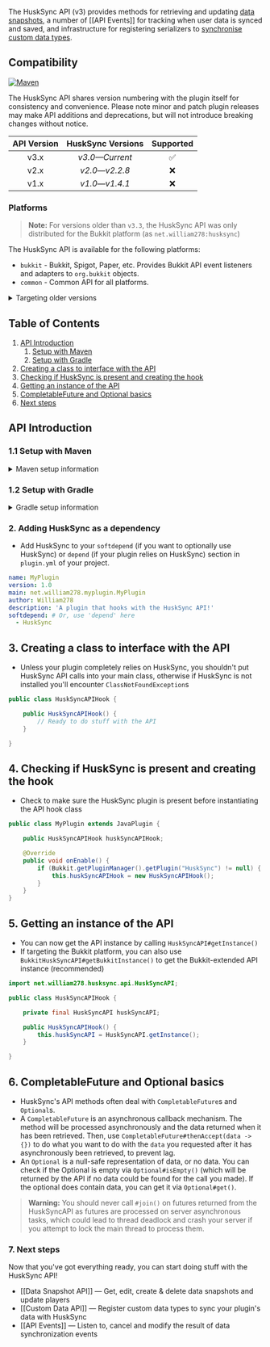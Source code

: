 The HuskSync API (v3) provides methods for retrieving and updating [data snapshots](Data-Snapshot-API), a number of [[API Events]] for tracking when user data is synced and saved, and infrastructure for registering serializers to [synchronise custom data types](Custom-Data-API).

## Compatibility
[![Maven](https://repo.william278.net/api/badge/latest/releases/net/william278/husksync/husksync-common?color=00fb9a&name=Maven&prefix=v)](https://repo.william278.net/#/releases/net/william278/husksync/)

The HuskSync API shares version numbering with the plugin itself for consistency and convenience. Please note minor and patch plugin releases may make API additions and deprecations, but will not introduce breaking changes without notice.

| API Version |  HuskSync Versions   | Supported |
|:-----------:|:--------------------:|:---------:|
|    v3.x     | _v3.0&mdash;Current_ |     ✅     |
|    v2.x     | _v2.0&mdash;v2.2.8_  |     ❌     |
|    v1.x     | _v1.0&mdash;v1.4.1_  |    ❌️     |

### Platforms
> **Note:** For versions older than `v3.3`, the HuskSync API was only distributed for the Bukkit platform (as `net.william278:husksync`) 

The HuskSync API is available for the following platforms:

* `bukkit` - Bukkit, Spigot, Paper, etc. Provides Bukkit API event listeners and adapters to `org.bukkit` objects.
* `common` - Common API for all platforms.


<details>
<summary>Targeting older versions</summary>

* The HuskSync API was only distributed for the Bukkit module prior to `v3.3`; the artifact ID was `net.william278:husksync` instead of `net.william278.husksync:husksync-PLATFORM`. 
* HuskSync versions prior to `v2.2.5` are distributed on [JitPack](https://jitpack.io/#/net/william278/HuskSync), and you will need to use the `https://jitpack.io` repository instead.
</details>

## Table of Contents
1. [API Introduction](#api-introduction)
    1. [Setup with Maven](#11-setup-with-maven)
    2. [Setup with Gradle](#12-setup-with-gradle)
2. [Creating a class to interface with the API](#3-creating-a-class-to-interface-with-the-api)
3. [Checking if HuskSync is present and creating the hook](#4-checking-if-husksync-is-present-and-creating-the-hook)
4. [Getting an instance of the API](#5-getting-an-instance-of-the-api)
5. [CompletableFuture and Optional basics](#6-completablefuture-and-optional-basics)
6. [Next steps](#7-next-steps)

## API Introduction
### 1.1 Setup with Maven
<details>
<summary>Maven setup information</summary>

Add the repository to your `pom.xml` as per below. You can alternatively specify `/snapshots` for the repository containing the latest development builds (not recommended).
```xml
<repositories>
    <repository>
        <id>william278.net</id>
        <url>https://repo.william278.net/releases</url>
    </repository>
</repositories>
```
Add the dependency to your `pom.xml` as per below. Replace `VERSION` with the latest version of HuskSync (without the v): ![Latest version](https://img.shields.io/github/v/tag/WiIIiam278/HuskSync?color=%23282828&label=%20&style=flat-square)
```xml
<dependency>
    <groupId>net.william278.husksync</groupId>
    <artifactId>husksync-PLATFORM</artifactId>
    <version>VERSION</version>
    <scope>provided</scope>
</dependency>
```
</details>

### 1.2 Setup with Gradle
<details>
<summary>Gradle setup information</summary>

Add the dependency as per below to your `build.gradle`. You can alternatively specify `/snapshots` for the repository containing the latest development builds (not recommended).
```groovy
allprojects {
	repositories {
		maven { url 'https://repo.william278.net/releases' }
	}
}
```
Add the dependency as per below. Replace `VERSION` with the latest version of HuskSync (without the v): ![Latest version](https://img.shields.io/github/v/tag/WiIIiam278/HuskSync?color=%23282828&label=%20&style=flat-square)

```groovy
dependencies {
    compileOnly 'net.william278.husksync:husksync-PLATFORM:VERSION'
}
```
</details>

### 2. Adding HuskSync as a dependency
- Add HuskSync to your `softdepend` (if you want to optionally use HuskSync) or `depend` (if your plugin relies on HuskSync) section in `plugin.yml` of your project.

```yaml
name: MyPlugin
version: 1.0
main: net.william278.myplugin.MyPlugin
author: William278
description: 'A plugin that hooks with the HuskSync API!'
softdepend: # Or, use 'depend' here
  - HuskSync
```

## 3. Creating a class to interface with the API
- Unless your plugin completely relies on HuskSync, you shouldn't put HuskSync API calls into your main class, otherwise if HuskSync is not installed you'll encounter `ClassNotFoundException`s

```java
public class HuskSyncAPIHook {

    public HuskSyncAPIHook() {
        // Ready to do stuff with the API
    }

}
```
## 4. Checking if HuskSync is present and creating the hook
- Check to make sure the HuskSync plugin is present before instantiating the API hook class

```java
public class MyPlugin extends JavaPlugin {

    public HuskSyncAPIHook huskSyncAPIHook;

    @Override
    public void onEnable() {
        if (Bukkit.getPluginManager().getPlugin("HuskSync") != null) {
            this.huskSyncAPIHook = new HuskSyncAPIHook();
        }
    }
}
```

## 5. Getting an instance of the API
- You can now get the API instance by calling `HuskSyncAPI#getInstance()`
- If targeting the Bukkit platform, you can also use `BukkitHuskSyncAPI#getBukkitInstance()` to get the Bukkit-extended API instance (recommended)

```java
import net.william278.husksync.api.HuskSyncAPI;

public class HuskSyncAPIHook {

    private final HuskSyncAPI huskSyncAPI;

    public HuskSyncAPIHook() {
        this.huskSyncAPI = HuskSyncAPI.getInstance();
    }

}
```

## 6. CompletableFuture and Optional basics
- HuskSync's API methods often deal with `CompletableFuture`s and `Optional`s.
- A `CompletableFuture` is an asynchronous callback mechanism. The method will be processed asynchronously and the data returned when it has been retrieved. Then, use `CompletableFuture#thenAccept(data -> {})` to do what you want to do with the `data` you requested after it has asynchronously been retrieved, to prevent lag.
- An `Optional` is a null-safe representation of data, or no data. You can check if the Optional is empty via `Optional#isEmpty()` (which will be returned by the API if no data could be found for the call you made). If the optional does contain data, you can get it via `Optional#get()`.

> **Warning:** You should never call `#join()` on futures returned from the HuskSyncAPI as futures are processed on server asynchronous tasks, which could lead to thread deadlock and crash your server if you attempt to lock the main thread to process them.

### 7. Next steps
Now that you've got everything ready, you can start doing stuff with the HuskSync API!
- [[Data Snapshot API]] &mdash; Get, edit, create & delete data snapshots and update players
- [[Custom Data API]] &mdash; Register custom data types to sync your plugin's data with HuskSync
- [[API Events]] &mdash; Listen to, cancel and modify the result of data synchronization events
